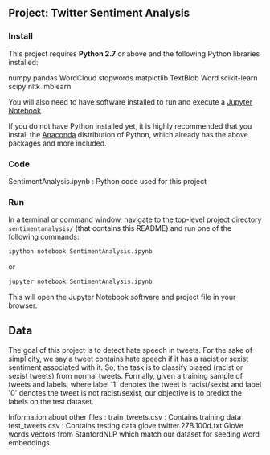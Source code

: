 ## Project: Twitter Sentiment Analysis

### Install
This project requires **Python 2.7** or above and the following Python libraries installed:

numpy
pandas
WordCloud
stopwords
matplotlib
TextBlob
Word
scikit-learn
scipy
nltk
imblearn

You will also need to have software installed to run and execute a [Jupyter Notebook](http://ipython.org/notebook.html)

If you do not have Python installed yet, it is highly recommended that you install the [Anaconda](http://continuum.io/downloads) distribution of Python, which already has the above packages and more included. 

### Code
SentimentAnalysis.ipynb : Python code used for this project

### Run

In a terminal or command window, navigate to the top-level project directory `sentimentanalysis/` (that contains this README) and run one of the following commands:

```bash
ipython notebook SentimentAnalysis.ipynb
```  
or
```bash
jupyter notebook SentimentAnalysis.ipynb
```

This will open the Jupyter Notebook software and project file in your browser.

## Data

The goal of this project is to detect hate speech in tweets. For the sake of simplicity, we say a tweet contains hate speech if it has a racist or sexist sentiment associated with it. So, the task is to classify biased (racist or sexist tweets) from normal tweets.
Formally, given a training sample of tweets and labels, where label '1' denotes the tweet is racist/sexist and label '0' denotes the tweet is not racist/sexist, our objective is to predict the labels on the test dataset.


Information about other files : 
train_tweets.csv : Contains training data
test_tweets.csv : Contains testing data
glove.twitter.27B.100d.txt:GloVe words vectors from StanfordNLP which match our dataset for seeding word embeddings.
